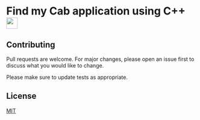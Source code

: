 # Find my Cab application using C++ <img src="https://raw.githubusercontent.com/MartinHeinz/MartinHeinz/master/wave.gif" width="30px">

## Contributing
Pull requests are welcome. For major changes, please open an issue first to discuss what you would like to change.

Please make sure to update tests as appropriate.

## License
[MIT](https://choosealicense.com/licenses/mit/)
